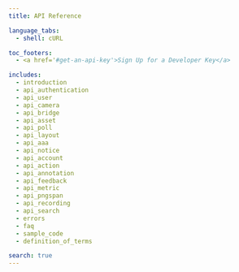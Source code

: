 ```yaml
---
title: API Reference

language_tabs:
  - shell: cURL

toc_footers:
  - <a href='#get-an-api-key'>Sign Up for a Developer Key</a>

includes:
  - introduction
  - api_authentication
  - api_user
  - api_camera
  - api_bridge
  - api_asset
  - api_poll
  - api_layout
  - api_aaa
  - api_notice
  - api_account
  - api_action
  - api_annotation
  - api_feedback
  - api_metric
  - api_pngspan
  - api_recording
  - api_search
  - errors
  - faq
  - sample_code
  - definition_of_terms

search: true
---
```


